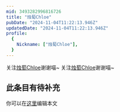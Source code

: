 ```yaml
---
mid: 3493282996816726
title: "烛萄Chloe"
pubDate: "2024-11-04T11:22:13.946Z"
updatedDate: "2024-11-04T11:22:13.946Z"
profile:
  {
    Nickname: ["烛萄Chloe"],
  }
---
```


关注[烛萄Chloe](https://space.bilibili.com/3493282996816726)谢谢喵~ 关注[烛萄Chloe](https://space.bilibili.com/3493282996816726)谢谢喵~

## 此条目有待补充
你可以在[这里](https://github.com/Yuhanawa/VTuber.ICU/edit/master/src/content/v/烛萄Chloe/index.md)编辑本文
